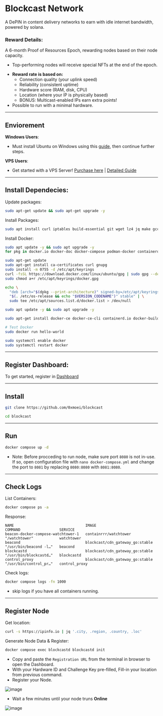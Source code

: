# Blockcast Network
A DePIN in content delivery networks to earn with idle internet bandwidth, powered by solana.

### Reward Details:
A 6-month Proof of Resources Epoch, rewarding nodes based on their node capacity.

* Top-performing nodes will receive special NFTs at the end of the epoch.

- **Reward rate is based on:**
  - Connection quality (your uplink speed)
  - Reliability (consistent uptime)
  - Hardware score (RAM, disk, CPU)
  - Location (where your IP is physically based)
  - BONUS: Multicast-enabled IPs earn extra points!
- Possible to run with a minimal hardware.
 
---
 
## Enviorement
**Windows Users**:
* Must install Ubuntu on Windows using this [guide](https://github.com/0xmoei/Install-Linux-on-Windows), then continue further steps.

**VPS Users**:
* Get started with a VPS Server! [Purchase here](https://my.hostbrr.com/order/forms/a/NTMxNw==) | [Detailed Guide](https://github.com/0xmoei/Linux_Node_Guide/tree/main)

---

## Install Dependecies:
Update packages:
```bash
sudo apt-get update && sudo apt-get upgrade -y
```
Install Packages:
```bash
sudo apt install curl iptables build-essential git wget lz4 jq make gcc nano automake autoconf tmux htop nvme-cli libgbm1 pkg-config libssl-dev libleveldb-dev tar clang bsdmainutils ncdu unzip libleveldb-dev  -y
```
Install Docker:
```bash
sudo apt update -y && sudo apt upgrade -y
for pkg in docker.io docker-doc docker-compose podman-docker containerd runc; do sudo apt-get remove $pkg; done

sudo apt-get update
sudo apt-get install ca-certificates curl gnupg
sudo install -m 0755 -d /etc/apt/keyrings
curl -fsSL https://download.docker.com/linux/ubuntu/gpg | sudo gpg --dearmor -o /etc/apt/keyrings/docker.gpg
sudo chmod a+r /etc/apt/keyrings/docker.gpg

echo \
  "deb [arch="$(dpkg --print-architecture)" signed-by=/etc/apt/keyrings/docker.gpg] https://download.docker.com/linux/ubuntu \
  "$(. /etc/os-release && echo "$VERSION_CODENAME")" stable" | \
  sudo tee /etc/apt/sources.list.d/docker.list > /dev/null

sudo apt update -y && sudo apt upgrade -y

sudo apt-get install docker-ce docker-ce-cli containerd.io docker-buildx-plugin docker-compose-plugin

# Test Docker
sudo docker run hello-world

sudo systemctl enable docker
sudo systemctl restart docker
```

---

## Register Dashboard:
To get started, register in [Dashboard](https://app.blockcast.network?referral-code=QCsKOk)

---

## Install
```bash
git clone https://github.com/0xmoei/blockcast
```
```bash
cd blockcast
```

---

## Run
```bash
docker compose up -d
```
* Note: Before procceding to run node, make sure port `8080` is not in-use. If so, open configuration file with `nano docker-compose.yml` and change the port to `8081` by replacing `8080:8080` with `8081:8080`.

---

## Check Logs
List Containers:
```bash
docker compose ps -a
```
Response:
```
NAME                                 IMAGE                             COMMAND                  SERVICE          
beacon-docker-compose-watchtower-1   containrrr/watchtower             "/watchtower"            watchtower
beacond                              blockcast/cdn_gateway_go:stable   "/usr/bin/beacond -l…"   beacond
blockcastd                           blockcast/cdn_gateway_go:stable   "/usr/bin/blockcastd…"   blockcastd
control_proxy                        blockcast/cdn_gateway_go:stable   "/usr/bin/control_pr…"   control_proxy
```
Check logs:
```bash
docker compose logs -fn 1000
```
* skip logs if you have all containers running.

---

## Register Node
Get location:
```bash
curl -s https://ipinfo.io | jq '.city, .region, .country, .loc'
```

Generate Node Data & Register:
```bash
docker compose exec blockcastd blockcastd init
```
* Copy and paste the `Registration URL` from the terminal in browser to open the Dashboard.
* With your Hardware ID and Challenge Key pre-filled, Fill-in your location from previous command.
* Register your Node.

![image](https://github.com/user-attachments/assets/e81a9eb2-291a-4d9b-a5db-72999f14b473)

* Wait a few minutes until your node truns **Online**

![image](https://github.com/user-attachments/assets/b7fd77ab-2ee0-4086-bb56-c2746ad8ee1e)


